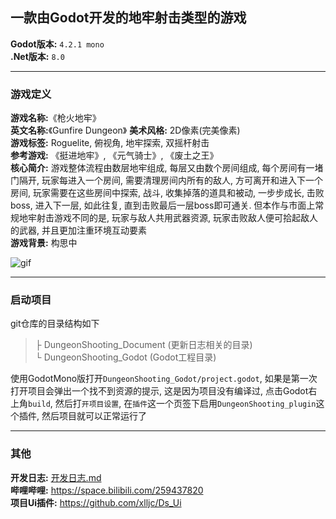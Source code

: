 
## 一款由Godot开发的地牢射击类型的游戏

**Godot版本:** `4.2.1 mono`  
**.Net版本:** `8.0`

--- 
### 游戏定义

**游戏名称:**《枪火地牢》  
**英文名称:**《Gunfire Dungeon》
**美术风格:** 2D像素(完美像素)  
**游戏标签:** Roguelite, 俯视角, 地牢探索, 双摇杆射击  
**参考游戏:** 《挺进地牢》, 《元气骑士》, 《废土之王》  
**核心简介:** 游戏整体流程由数层地牢组成, 每层又由数个房间组成, 每个房间有一堵门隔开, 玩家每进入一个房间, 需要清理房间内所有的敌人, 方可离开和进入下一个房间,
玩家需要在这些房间中探索, 战斗, 收集掉落的道具和被动, 一步步成长, 击败boss, 进入下一层, 如此往复, 直到击败最后一层boss即可通关.
但本作与市面上常规地牢射击游戏不同的是, 玩家与敌人共用武器资源, 玩家击败敌人便可拾起敌人的武器, 并且更加注重环境互动要素  
**游戏背景:** 构思中

![gif](DungeonShooting_Document/文档资源/preview_gif.gif)

---
### 启动项目

git仓库的目录结构如下
> ├ DungeonShooting_Document (更新日志相关的目录)  
> └ DungeonShooting_Godot (Godot工程目录)

使用GodotMono版打开`DungeonShooting_Godot/project.godot`, 如果是第一次打开项目会弹出一个找不到资源的提示, 这是因为项目没有编译过, 点击Godot右上角`build`, 然后打`开项目设置`, 在`插件`这一个页签下启用`DungeonShooting_plugin`这个插件, 然后项目就可以正常运行了

--- 
### 其他

**开发日志:** [开发日志.md](DungeonShooting_Document/开发日志.md)  
**哔哩哔哩:** https://space.bilibili.com/259437820  
**项目Ui插件:** https://github.com/xlljc/Ds_Ui